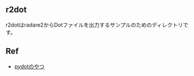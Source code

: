 ## r2dot
r2dotはradare2からDotファイルを出力するサンプルのためのディレクトリです。

## Ref
- [pydotのやつ](https://showa-yojyo.github.io/notebook/python-networkx/drawing.html#pydot)